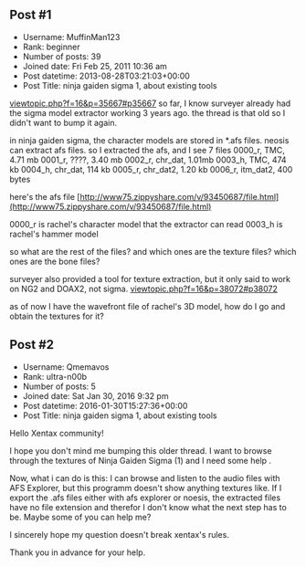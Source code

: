## Post #1
- Username: MuffinMan123
- Rank: beginner
- Number of posts: 39
- Joined date: Fri Feb 25, 2011 10:36 am
- Post datetime: 2013-08-28T03:21:03+00:00
- Post Title: ninja gaiden sigma 1, about existing tools

[viewtopic.php?f=16&p=35667#p35667](http://forum.xentax.com/viewtopic.php?f=16&p=35667#p35667)
so far, I know surveyer already had the sigma model extractor working 3 years ago. the thread is that old so I didn't want to bump it again.

in ninja gaiden sigma, the character models are stored in *.afs files. neosis can extract afs files. so I extracted the afs, and I see 7 files
0000_r, TMC, 4.71 mb
0001_r, ????, 3.40 mb
0002_r, chr_dat, 1.01mb
0003_h, TMC, 474 kb
0004_h, chr_dat, 114 kb
0005_r, chr_dat2, 1.20 kb
0006_r, itm_dat2, 400 bytes

here's the afs file
[http://www75.zippyshare.com/v/93450687/file.html](http://www75.zippyshare.com/v/93450687/file.html)

0000_r is rachel's character model that the extractor can read
0003_h is rachel's hammer model

so what are the rest of the files? and which ones are the texture files? which ones are the bone files?

surveyer also provided a tool for texture extraction, but it only said to work on NG2 and DOAX2, not sigma.
[viewtopic.php?f=16&p=38072#p38072](http://forum.xentax.com/viewtopic.php?f=16&p=38072#p38072)

as of now I have the wavefront file of rachel's 3D model, how do I go and obtain the textures for it?
## Post #2
- Username: Qmemavos
- Rank: ultra-n00b
- Number of posts: 5
- Joined date: Sat Jan 30, 2016 9:32 pm
- Post datetime: 2016-01-30T15:27:36+00:00
- Post Title: ninja gaiden sigma 1, about existing tools

Hello Xentax community!

I hope you don't mind me bumping this older thread. I want to browse through the textures of Ninja Gaiden Sigma (1) and I need some help  .

Now, what i can do is this: I can browse and listen to the audio files with AFS Explorer, but this programm doesn't show anything textures like. If I export the .afs files either with afs explorer or noesis, the extracted files have no file extension and therefor I don't know what the next step has to be. Maybe some of you can help me?

I sincerely hope my question doesn't break xentax's rules.


Thank you in advance for your help.
